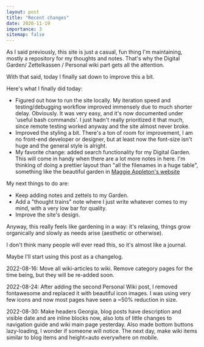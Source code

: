 ```yaml
---
layout: post
title: "Recent changes"
date: 2020-11-19
importance: 3
sitemap: false
---
```


As I said previously, this site is just a casual, fun thing I'm maintaining, mostly a repository for my thoughts and notes. That's why the Digital Garden/ Zettelkassen / Personal wiki part gets all the attention.

With that said, today I finally sat down to improve this a bit. 

Here's what I finally did today:

- Figured out how to run the site locally. My iteration speed and testing/debugging workflow improved immensely due to much shorter delay. Obviously. It was very easy, and it's now documented under 'useful bash commands'. I just hadn't really prioritized it that much, since remote testing worked anyway and the site almost never broke.
- Improved the styling a bit. There's a ton of room for improvement, I am no front-end developer or designer, but at least now the font-size isn't huge and the general style is alright.
- My favorite change: added search functionality for my Digital Garden. This will come in handy when there are a lot more notes in here. I'm thinking of doing a prettier layout than "all the filenames in a huge table", something like the beautiful garden in [Maggie Appleton's website](https://maggieappleton.com/garden)

My next things to do are:
- Keep adding notes and zettels to my Garden.
- Add a "thought trains" note where I just write whatever comes to my mind, with a very low bar for quality.
- Improve the site's design.

Anyway, this really feels like gardening in a way: it's relaxing, things grow organically and slowly as needs arise (aesthetic or otherwise).

I don't think many people will ever read this, so it's almost like a journal.

Maybe I'll start using this post as a changelog.

2022-08-16: Move all wiki-articles to wiki. Remove category pages for the time being, but they will be re-added soon.

2022-08-24: After adding the second Personal Wiki post, I removed fontawesome and replaced it with beautiful icon images. I was using very few icons and now most pages have seen a \~50% reduction in size.

2022-08-30: Make headers Georgia, blog posts have description and visible date and are inline blocks now, also lots of little changes to navigation guide and wiki main page yesterday. Also made bottom buttons lazy-loading, I wonder if someone will notice. The next day, make wiki items similar to blog items and height=auto everywhere on mobile.
